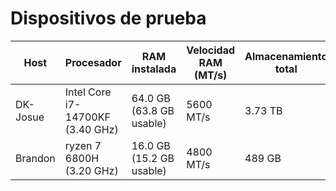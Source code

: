 # Dispositivos de prueba

| **Host** | **Procesador**             | **RAM instalada**  | **Velocidad RAM (MT/s)** | **Almacenamiento total** | **Tipo de sistema** | **Versión de Windows** | **Compilación SO** |
| -------------- | -------------------------------- | ------------------------ | ------------------------------ | ------------------------------ | ------------------------- | ----------------------------- | ------------------------- |
| DK-Josue       | Intel Core i7-14700KF (3.40 GHz) | 64.0 GB (63.8 GB usable) | 5600 MT/s                      | 3.73 TB                        | 64 bits                   | Windows 11 Pro 25H2           | 26200.6901                |
| Brandon        | ryzen 7 6800H (3.20 GHz)         | 16.0 GB (15.2 GB usable) | 4800 MT/s                      | 489 GB                         | 64 bits                   | Windows 11 Home               |                           |
